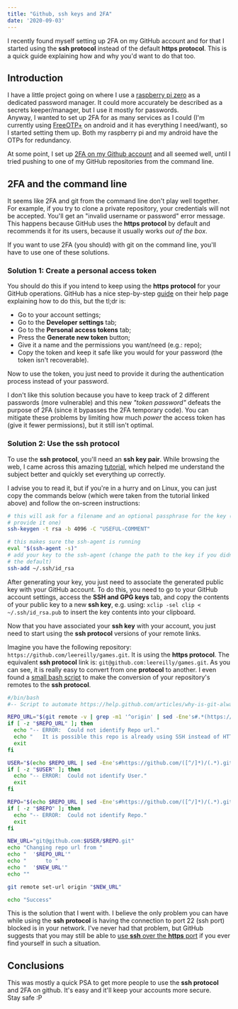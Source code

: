 ```yaml
---
title: "Github, ssh keys and 2FA"
date: '2020-09-03'
---
```


I recently found myself setting up 2FA on my GitHub account and for that I started using the **ssh protocol** instead of the default **https protocol**. This is a quick guide explaining how and why you'd want to do that too.

## Introduction

I have a little project going on where I use a
[raspberry pi zero](https://www.raspberrypi.org/blog/raspberry-pi-zero/) as a
dedicated password manager. It could more accurately be described as a secrets
keeper/manager, but I use it mostly for passwords.  
 Anyway, I wanted to set up 2FA for as many services as I could (I'm currently using
[FreeOTP+](https://f-droid.org/en/packages/org.liberty.android.freeotpplus/) on android
and it has everything I need/want), so I started setting them up. Both my raspberry
pi and my android have the OTPs for redundancy.

At some point, I set up
[2FA on my Github account](https://help.github.com/en/github/authenticating-to-github/securing-your-account-with-two-factor-authentication-2fa)
and all seemed well, until I tried pushing to one of my GitHub repositories from
the command line.

## 2FA and the command line

It seems like 2FA and git from the command line don't play well together. For
example, if you try to clone a private repository, your credentials will not be
accepted. You'll get an "invalid username or password" error message. This
happens because GitHub uses the **https protocol** by default and recommends it
for its users, because it usually works _out of the box_.

If you want to use 2FA (you should) with git on the command line, you'll have to
use one of these solutions.

### Solution 1: Create a personal access token

You should do this if you intend to keep using the **https protocol** for your
GitHub operations. GitHub has a nice step-by-step
[guide](https://help.github.com/en/github/authenticating-to-github/creating-a-personal-access-token-for-the-command-line)
on their help page explaining how to do this, but the tl;dr is:

- Go to your account settings;
- Go to the **Developer settings** tab;
- Go to the **Personal access tokens** tab;
- Press the **Generate new token** button;
- Give it a name and the permissions you want/need (e.g.: repo);
- Copy the token and keep it safe like you would for your password (the token
  isn't recoverable).

Now to use the token, you just need to provide it during the authentication
process instead of your password.

I don't like this solution because you have to keep track of 2 different
passwords (more vulnerable) and this new _"token password"_ defeats the purpose
of 2FA (since it bypasses the 2FA temporary code). You can mitigate these
problems by limiting how much _power_ the access token has (give it fewer
permissions), but it still isn't optimal.

### Solution 2: Use the **ssh protocol**

To use the **ssh protocol**, you'll need an **ssh key pair**. While browsing the
web, I came across this amazing
[tutorial](https://happygitwithr.com/ssh-keys.html), which helped me understand
the subject better and quickly set everything up correctly.

I advise you to read it, but if you're in a hurry and on Linux, you can just
copy the commands below (which were taken from the tutorial linked above) and
follow the on-screen instructions:

```bash
# this will ask for a filename and an optional passphrase for the key (you should
# provide it one)
ssh-keygen -t rsa -b 4096 -C "USEFUL-COMMENT"

# this makes sure the ssh-agent is running
eval "$(ssh-agent -s)"
# add your key to the ssh-agent (change the path to the key if you didn't use
# the default)
ssh-add ~/.ssh/id_rsa
```

After generating your key, you just need to associate the generated public key
with your GitHub account. To do this, you need to go to your GitHub account
settings, access the **SSH and GPG keys** tab, and copy the contents of your
public key to a new **ssh key**, e.g. using:
`xclip -sel clip < ~/.ssh/id_rsa.pub` to insert the key contents into your
clipboard.

Now that you have associated your **ssh key** with your account, you just need
to start using the **ssh protocol** versions of your remote links.

Imagine you have the following repository:
`https://github.com/leereilly/games.git`. It is using the **https protocol**.
The equivalent **ssh protocol** link is: `git@github.com:leereilly/games.git`.
As you can see, it is really easy to convert from one **protocol** to another. I
even found a [small bash script](https://gist.github.com/m14t/3056747) to make
the conversion of your repository's remotes to the **ssh protocol**.

```bash
#/bin/bash
#-- Script to automate https://help.github.com/articles/why-is-git-always-asking-for-my-password

REPO_URL="$(git remote -v | grep -m1 '^origin' | sed -Ene's#.*(https://[^[:space:]]*).*#\1#p')"
if [ -z "$REPO_URL" ]; then
  echo "-- ERROR:  Could not identify Repo url."
  echo "   It is possible this repo is already using SSH instead of HTTPS."
  exit
fi

USER="$(echo $REPO_URL | sed -Ene's#https://github.com/([^/]*)/(.*).git#\1#p')"
if [ -z "$USER" ]; then
  echo "-- ERROR:  Could not identify User."
  exit
fi

REPO="$(echo $REPO_URL | sed -Ene's#https://github.com/([^/]*)/(.*).git#\2#p')"
if [ -z "$REPO" ]; then
  echo "-- ERROR:  Could not identify Repo."
  exit
fi

NEW_URL="git@github.com:$USER/$REPO.git"
echo "Changing repo url from "
echo "  '$REPO_URL'"
echo "      to "
echo "  '$NEW_URL'"
echo ""

git remote set-url origin "$NEW_URL"

echo "Success"
```

This is the solution that I went with. I believe the only problem you can have
while using the **ssh protocol** is having the connection to port 22 (ssh port)
blocked is in your network. I've never had that problem, but GitHub suggests
that you may still be able to
[use **ssh** over the **https** port](https://help.github.com/en/github/authenticating-to-github/using-ssh-over-the-https-port)
if you ever find yourself in such a situation.

## Conclusions

This was mostly a quick PSA to get more people to use the **ssh protocol** and
2FA on github. It's easy and it'll keep your accounts more secure.  
Stay safe :P